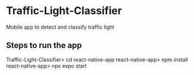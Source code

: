 # Traffic-Light-Classifier
Mobile app to detect and classify traffic light

## Steps to run the app
Traffic-Light-Classifier> cd react-native-app
react-native-app> npm install
react-native-app> npx expo start

